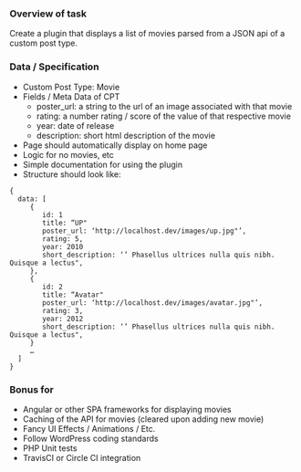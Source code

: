### Overview of task
Create a plugin that displays a list of movies parsed from a JSON api of a custom post type. 

### Data / Specification
- Custom Post Type: Movie
- Fields / Meta Data of CPT
  - poster_url: a string to the url of an image associated with that movie
  - rating: a number rating / score of the value of that respective movie
  - year: date of release 
  - description: short html description of the movie
- Page should automatically display on home page
- Logic for no movies, etc
- Simple documentation for using the plugin
- Structure should look like:

```
{
  data: [
     {
        id: 1
        title: “UP"
        poster_url: ‘http://localhost.dev/images/up.jpg"’,
        rating: 5,
        year: 2010
        short_description: ‘’ Phasellus ultrices nulla quis nibh. Quisque a lectus",
     },
     {
        id: 2
        title: “Avatar"
        poster_url: ‘http://localhost.dev/images/avatar.jpg"’,
        rating: 3,
        year: 2012
        short_description: ‘’ Phasellus ultrices nulla quis nibh. Quisque a lectus",
     }
     …
  ]
}
```


### Bonus for
- Angular or other SPA frameworks for displaying movies
- Caching of the API for movies (cleared upon adding new movie)
- Fancy UI Effects / Animations / Etc.
- Follow WordPress coding standards
- PHP Unit tests
- TravisCI or Circle CI integration